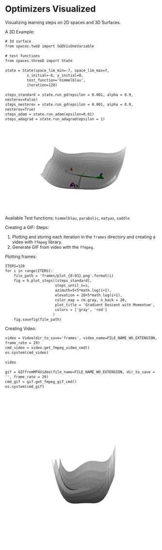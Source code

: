 # Optimizers Visualized

Visualizing learning steps on 2D spaces and 3D Surfaces.  

A 3D Example:  

    # 3d surface
    from spaces.twoD import SGDVisOneVariable
    
    # test functions
    from spaces.threeD import State
    
    state = State(space_lim_min=-7, space_lim_max=7,
              x_initial=-6, y_initial=0,
              test_function='himmelblau', 
              iteration=128)
    
    steps_standard = state.run_gd(epsilon = 0.001, alpha = 0.9, nesterov=False)
    steps_nesterov = state.run_gd(epsilon = 0.001, alpha = 0.9, nesterov=True)
    steps_adam = state.run_adam(epsilon=0.01)
    steps_adagrad = state.run_adagrad(epsilon = 1)
    
![Optimizers-Visualized](images/optimizers-visualized.png)

Available Test functions: `himmelblau`, `parabolic`, `matyas`, `saddle`  

Creating a GIF:
Steps:

1. Plotting and storing each iteration in the `frames` directory and creating a video with `ffmpeg` library.  
2. Generate GIF from video with the `ffmpeg`.  

Plotting frames:
```
ITERS=120
for i in range(ITERS):
    file_path = 'frames/plot_{0:03}.png'.format(i)
    fig = h.plot_steps([steps_standard],
                       steps_until_n=i,
                       azimuth=5+5*math.log(i+1),
                       elevation = 20+5*math.log(i+1),
                       color_map = cm.gray, n_back = 20,
                       plot_title = 'Gradient Descent with Momentum',
                       colors = ['gray', 'red']
                      )
    fig.savefig(file_path)
```

Creating Video:  
```
video = Video(dir_to_save='frames', video_name=FILE_NAME_WO_EXTENSION, frame_rate = 29)
cmd_video = video.get_fmpeg_video_cmd()
os.system(cmd_video)

video

gif = GIFfromMP4Video(file_name=FILE_NAME_WO_EXTENSION, dir_to_save = '', frame_rate = 29)
cmd_gif = gif.get_fmpeg_gif_cmd()
os.system(cmd_gif)
```

![Optimizers-Visualized](images/optimizers-visualized.gif)